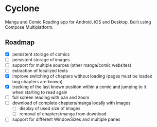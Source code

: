 # Cyclone

Manga and Comic Reading app for Android, iOS and Desktop. Built using Compose Multiplatform.

## Roadmap

- [x] persistent storage of comics
- [ ] persistent storage of images
- [ ] support for multiple sources (other manga/comic websites)
- [ ] extraction of localized texts
- [x] improve switching of chapters without loading (pages must be loaded bug chapters are known)
- [x] tracking of the last known position within a comic and jumping to it when starting to read
  again
- [ ] full screen reading with pan and zoom
- [ ] download of complete chapters/manga locally with images
    - [ ] display of used size of images
    - [ ] removal of chapters/manga from download
- [ ] support for different WindowSizes and multiple panes